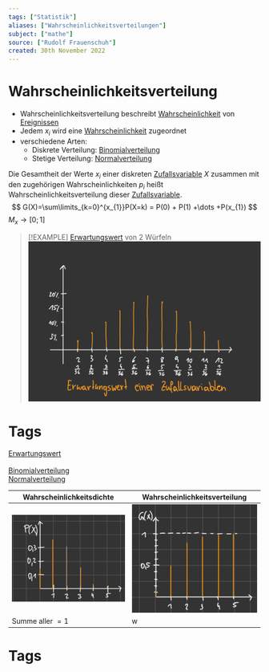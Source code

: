 ```yaml
---
tags: ["Statistik"]
aliases: ["Wahrscheinlichkeitsverteilungen"]
subject: ["mathe"]
source: ["Rudolf Frauenschuh"]
created: 30th November 2022
---
```


# Wahrscheinlichkeitsverteilung

- Wahrscheinlichkeitsverteilung beschreibt [Wahrscheinlichkeit](Wahrscheinlichkeit.md) von [Ereignissen](Ereignis.md)
- Jedem $x_{i}$ wird eine [Wahrscheinlichkeit](Wahrscheinlichkeit.md) zugeordnet
- verschiedene Arten:
	- Diskrete Verteilung: [Binomialverteilung](Binomialverteilung.md)
	- Stetige Verteilung: [Normalverteilung](Normalverteilung.md)

Die Gesamtheit der Werte $x_{i}$ einer diskreten [Zufallsvariable](Zufallsvariable.md) $X$ zusammen mit den zugehörigen Wahrscheinlichkeiten $p_{i}$ heißt Wahrscheinlichkeitsverteilung dieser [Zufallsvariable](Zufallsvariable.md).
$$
G(X)=\sum\limits_{k=0}^{x_{1}}P(X=k) = P(0) + P(1) +\dots +P(x_{1})
$$
$M_{x}\rightarrow [0;1]$

>[!EXAMPLE] [Erwartungswert](Erwartungswert.md) von 2 Würfeln  
> ![erw_wert_zfv](../assets/erw_wert_zfv.png)

# Tags

[Erwartungswert](Erwartungswert.md)  
[](Varianz.md#Varianz%20einer%20Zufallsvariable)  
[Binomialverteilung](Binomialverteilung.md)  
[Normalverteilung](Normalverteilung.md)


| Wahrscheinlichkeitsdichte                 | Wahrscheinlichkeitsverteilung             |
| ----------------------------------------- | ----------------------------------------- |
| ![350](../assets/Pasted%20image%2020221210150102.png) | ![300](../assets/Pasted%20image%2020221210150004.png) |
| Summe aller $=1$                          | w                                          |

# Tags